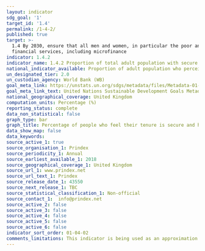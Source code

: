 ```yaml
---
layout: indicator
sdg_goal: '1'
target_id: '1.4'
permalink: /1-4-2/
published: true
target: >-
  1.4 By 2030, ensure that all men and women, in particular the poor and the vulnerable, have equal rights to economic resources, as well as access to basic services, ownership and control over land and other forms of property, inheritance, natural resources, appropriate new technology and
  financial services, including microfinance
indicator: 1.4.2
indicator_name: 1.4.2 Proportion of total adult population with secure tenure rights to land, with legally recognized documentation and who perceive their rights to land as secure, by sex and by type of tenure
national_indicator_available: Proportion of adult population who perceive their rights to land as secure, by sex and type of tenure
un_designated_tier: 2.0
un_custodian_agency: World Bank (WB)
goal_meta_link: https://unstats.un.org/sdgs/metadata/files/Metadata-01-04-02.pdf
goal_meta_link_text: United Nations Sustainable Development Goals Metadata (PDF 4.0 MB)
national_geographical_coverage: United Kingdom
computation_units: Percentage (%)
reporting_status: complete
data_non_statistical: false
graph_type: bar
graph_title: Percentage of people who feel their tenure is secure and have legal documentation
data_show_map: false
data_keywords:  
source_active_1: true
source_organisation_1: Prindex 
source_periodicity_1: Annual 
source_earliest_available_1: 2018
source_geographical_coverage_1: United Kingdom 
source_url_1: www.prindex.net
source_url_text_1: Prindex 
source_release_date_1: 43550
source_next_release_1: TBC
source_statistical_classification_1: Non-official
source_contact_1:  info@prindex.net
source_active_2: false
source_active_3: false
source_active_4: false
source_active_5: false
source_active_6: false
indicator_sort_order: 01-04-02
comments_limitations: This indicator is being used as an approximation of the UN SDG Indicator. Where possible, we will work to identify or develop UK data to meet the global indicator specification. This indicator has been identified in collaboration with topic experts.
---
```

